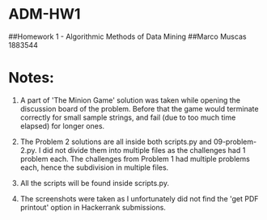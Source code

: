 # ADM-HW1
##Homework 1 - Algorithmic Methods of Data Mining
##Marco Muscas 1883544
# Notes: 

1. A part of 'The Minion Game' solution was taken while opening the discussion 
board of the problem. Before that the game would terminate correctly for 
small sample strings, and fail (due to too much time elapsed) for longer ones. 

2. The Problem 2 solutions are all inside both scripts.py and 09-problem-2.py. I did not 
  divide them into multiple files as the challenges had 1 problem each. The challenges 
  from Problem 1 had multiple problems each, hence the subdivision in multiple files. 

3. All the scripts will be found inside scripts.py. 

4. The screenshots were taken as I unfortunately did not find the 'get PDF printout' option
  in Hackerrank submissions.



